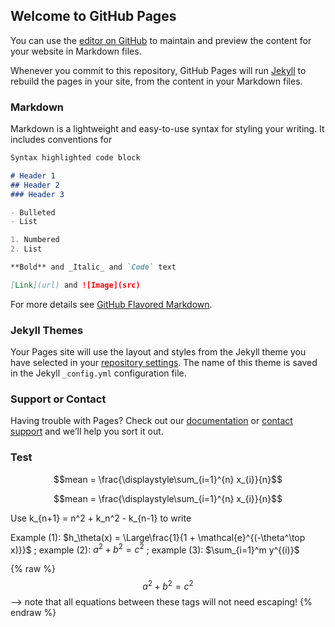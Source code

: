 ## Welcome to GitHub Pages

You can use the [editor on GitHub](https://github.com/rangsaritv/rangsaritv.github.io/edit/master/README.md) to maintain and preview the content for your website in Markdown files.

Whenever you commit to this repository, GitHub Pages will run [Jekyll](https://jekyllrb.com/) to rebuild the pages in your site, from the content in your Markdown files.

### Markdown

Markdown is a lightweight and easy-to-use syntax for styling your writing. It includes conventions for

```markdown
Syntax highlighted code block

# Header 1
## Header 2
### Header 3

- Bulleted
- List

1. Numbered
2. List

**Bold** and _Italic_ and `Code` text

[Link](url) and ![Image](src)
```

For more details see [GitHub Flavored Markdown](https://guides.github.com/features/mastering-markdown/).

### Jekyll Themes

Your Pages site will use the layout and styles from the Jekyll theme you have selected in your [repository settings](https://github.com/rangsaritv/rangsaritv.github.io/settings). The name of this theme is saved in the Jekyll `_config.yml` configuration file.

### Support or Contact

Having trouble with Pages? Check out our [documentation](https://help.github.com/categories/github-pages-basics/) or [contact support](https://github.com/contact) and we’ll help you sort it out.


### Test

$$mean = \frac{\displaystyle\sum_{i=1}^{n} x_{i}}{n}$$

$$mean = \frac{\displaystyle\sum_{i=1}^{n} x_{i}}{n}$$

Use k_{n+1} = n^2 + k_n^2 - k_{n-1} to write

Example (1): $h_\theta(x) = \Large\frac{1}{1 + \mathcal{e}^{(-\theta^\top x)}}$ ; example (2): $a^2 + b^2 = c^2$ ; example (3): $\sum_{i=1}^m y^{(i)}$


{% raw %}
  $$a^2 + b^2 = c^2$$ --> note that all equations between these tags will not need escaping! 
 {% endraw %}
